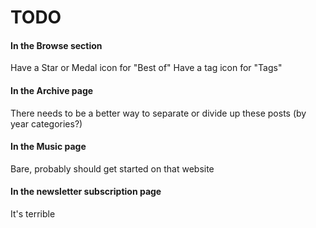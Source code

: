 TODO
=================

#### In the Browse section

Have a Star or Medal icon for "Best of"
Have a tag icon for "Tags"

#### In the Archive page

There needs to be a better way to separate or divide up these posts (by year categories?)

<!-- {% for post in site.posts %}
  {% unless post.next %}
  <ul id="archive-list">
  {% else %}
  {% capture year %}{{ post.date | date: '%Y' }}{% endcapture %}
  {% capture nyear %}{{ post.next.date | date: '%Y' }}{% endcapture %}
  {% if year != nyear %}
  </ul>
  <h2>{{ post.date | date: '%Y' }}</h2>
  <ul id="archive-list">
  {% endif %}
  {% endunless %}
    <li style="margin-bottom:1rem;">
                <a class="text-link" href="{{ post.url | prepend: site.baseurl | replace: '//', '/' }}"><span>{{ post.title }}<span></a><span class="weak">- {{ post.date | date: "%B %-d, %Y" }}</span>
            </li>
{% endfor %} -->

<!-- <h2 class="medium-bottom-pad">{{ page.title }}</h2>

{% assign currentYear=nil %}
{% for post in page.posts %}
    {% capture year %}{{ post.date | date: '%Y' }}{% endcapture %}
    {% if currentYear == nil %}
        {% assign currentYear=year %}
        <h3>1024</h3>
        <ul id="archive-list">
    {% endif %}
    {% if year != currentYear %}
        {% assign currentYear=year %}
        </ul>
        <h3>20134</h3>
        <ul id="archive-list">
    {% endif %}
    <li>
        <a class="text-link" href="{{ post.url | prepend: site.baseurl | replace: '//', '/' }}"><span>{{ post.title }}<span></a><span class="weak">- {{ post.date | date: "%B %-d, %Y" }}</span>
    </li>
{% endfor %}
</ul> -->

#### In the Music page

Bare, probably should get started on that website

#### In the newsletter subscription page

It's terrible